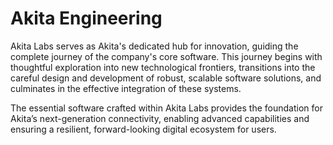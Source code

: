 # Akita Engineering

Akita Labs serves as Akita's dedicated hub for innovation, guiding the complete journey of the company's core software. This journey begins with thoughtful exploration into new technological frontiers, transitions into the careful design and development of robust, scalable software solutions, and culminates in the effective integration of these systems. 

The essential software crafted within Akita Labs provides the foundation for Akita’s next-generation connectivity, enabling advanced capabilities and ensuring a resilient, forward-looking digital ecosystem for users.
